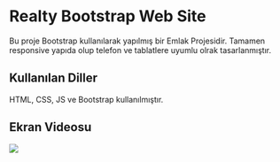 <h1>Realty Bootstrap Web Site</h1>

Bu proje Bootstrap kullanılarak yapılmış bir Emlak Projesidir. Tamamen responsive yapıda olup telefon ve tablatlere uyumlu olrak tasarlanmıştır.

<h2>Kullanılan Diller</h2>

HTML, CSS, JS ve Bootstrap kullanılmıştır.

<h2>Ekran Videosu</h2>

![](emlak.gif)